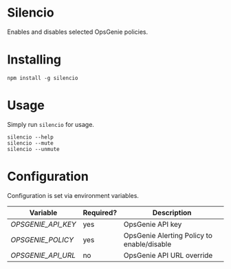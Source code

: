 Silencio
========
Enables and disables selected OpsGenie policies.

Installing
==========
```
npm install -g silencio
```

Usage
=====
Simply run ```silencio``` for usage.

```
silencio --help
silencio --mute
silencio --unmute
```

Configuration
=============
Configuration is set via environment variables.

Variable              | Required?  | Description
--------------------- | ---------- | ------------------------------------------
_OPSGENIE_API_KEY_    | yes        | OpsGenie API key
_OPSGENIE_POLICY_     | yes        | OpsGenie Alerting Policy to enable/disable
_OPSGENIE_API_URL_    | no         | OpsGenie API URL override
